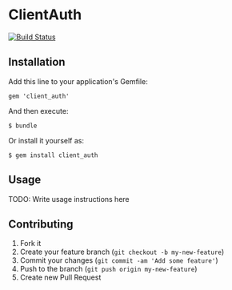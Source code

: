 # ClientAuth

[![Build Status](https://travis-ci.org/coderly/client_auth.png?branch=master)](https://travis-ci.org/coderly/client_auth)

## Installation

Add this line to your application's Gemfile:

    gem 'client_auth'

And then execute:

    $ bundle

Or install it yourself as:

    $ gem install client_auth

## Usage

TODO: Write usage instructions here

## Contributing

1. Fork it
2. Create your feature branch (`git checkout -b my-new-feature`)
3. Commit your changes (`git commit -am 'Add some feature'`)
4. Push to the branch (`git push origin my-new-feature`)
5. Create new Pull Request
